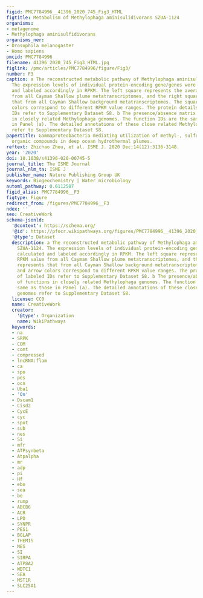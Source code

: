 ```yaml
---
figid: PMC7784996__41396_2020_745_Fig3_HTML
figtitle: Metabolism of Methylophaga aminisulidivorans SZUA-1124
organisms:
- metagenome
- Methylophaga aminisulfidivorans
organisms_ner:
- Drosophila melanogaster
- Homo sapiens
pmcid: PMC7784996
filename: 41396_2020_745_Fig3_HTML.jpg
figlink: /pmc/articles/PMC7784996/figure/Fig3/
number: F3
caption: a The reconstructed metabolic pathway of Methylophaga aminisulidivorans SZUA-1124.
  The expression levels of individual protein-encoding gene/genes were calculated
  and labeled accordingly in RPKM. The left square represents the average RPKM value
  from all Cayman Shallow plume metatranscriptomes, and the right square represents
  that from all Cayman Shallow background metatranscriptomes. The square and arrow
  colors correspond to different RPKM value ranges. The protein details of labeled
  IDs refer to Supplementary Dataset S8. b The presence/absence matrix of functions
  in closely related Methylophaga genomes. The function IDs are the same as those
  in Panel (a). The detailed annotations of these close related Methylophaga genomes
  refer to Supplementary Dataset S8.
papertitle: Gammaproteobacteria mediating utilization of methyl-, sulfur- and petroleum
  organic compounds in deep ocean hydrothermal plumes.
reftext: Zhichao Zhou, et al. ISME J. 2020 Dec;14(12):3136-3148.
year: '2020'
doi: 10.1038/s41396-020-00745-5
journal_title: The ISME Journal
journal_nlm_ta: ISME J
publisher_name: Nature Publishing Group UK
keywords: Biogeochemistry | Water microbiology
automl_pathway: 0.6112587
figid_alias: PMC7784996__F3
figtype: Figure
redirect_from: /figures/PMC7784996__F3
ndex: ''
seo: CreativeWork
schema-jsonld:
  '@context': https://schema.org/
  '@id': https://pfocr.wikipathways.org/figures/PMC7784996__41396_2020_745_Fig3_HTML.html
  '@type': Dataset
  description: a The reconstructed metabolic pathway of Methylophaga aminisulidivorans
    SZUA-1124. The expression levels of individual protein-encoding gene/genes were
    calculated and labeled accordingly in RPKM. The left square represents the average
    RPKM value from all Cayman Shallow plume metatranscriptomes, and the right square
    represents that from all Cayman Shallow background metatranscriptomes. The square
    and arrow colors correspond to different RPKM value ranges. The protein details
    of labeled IDs refer to Supplementary Dataset S8. b The presence/absence matrix
    of functions in closely related Methylophaga genomes. The function IDs are the
    same as those in Panel (a). The detailed annotations of these close related Methylophaga
    genomes refer to Supplementary Dataset S8.
  license: CC0
  name: CreativeWork
  creator:
    '@type': Organization
    name: WikiPathways
  keywords:
  - na
  - SRPK
  - COM
  - comt
  - compressed
  - lncRNA:flam
  - ca
  - spo
  - pes
  - ocn
  - Uba1
  - 'On'
  - Dscam1
  - Cisd2
  - CycE
  - cyc
  - spot
  - sub
  - nes
  - Si
  - mfr
  - ATPsynbeta
  - Atpalpha
  - mr
  - adp
  - pi
  - Hf
  - ebo
  - sea
  - be
  - rump
  - ABCB6
  - ACR
  - LPO
  - SYNPR
  - PES1
  - BGLAP
  - THEMIS
  - NES
  - SI
  - SIRPA
  - ATP8A2
  - WDTC1
  - SEA
  - MST1R
  - SLC25A1
---
```

